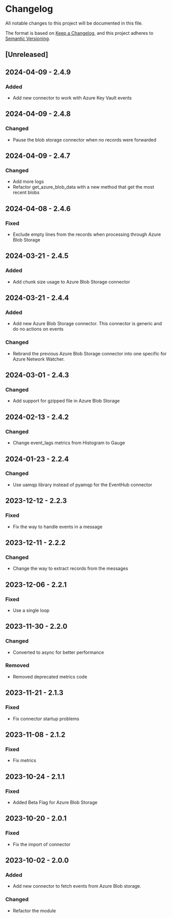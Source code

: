 # Changelog

All notable changes to this project will be documented in this file.

The format is based on [Keep a Changelog](https://keepachangelog.com/en/1.0.0/),
and this project adheres to [Semantic Versioning](https://semver.org/spec/v2.0.0.html).

## [Unreleased]

## 2024-04-09 - 2.4.9

### Added

- Add new connector to work with Azure Key Vault events

## 2024-04-09 - 2.4.8

### Changed

- Pause the blob storage connector when no records were forwarded

## 2024-04-09 - 2.4.7

### Changed

- Add more logs
- Refactor get_azure_blob_data with a new method that get the most recent blobs

## 2024-04-08 - 2.4.6

### Fixed

- Exclude empty lines from the records when processing through Azure Blob Storage

## 2024-03-21 - 2.4.5

### Added

- Add chunk size usage to Azure Blob Storage connector

## 2024-03-21 - 2.4.4

### Added

- Add new Azure Blob Storage connector. This connector is generic and do no actions on events

### Changed

- Rebrand the previous Azure Blob Storage connector into one specific for Azure Network Watcher.

## 2024-03-01 - 2.4.3

### Changed

- Add support for gzipped file in Azure Blob Storage

## 2024-02-13 - 2.4.2

### Changed

- Change event_lags metrics from Histogram to Gauge

## 2024-01-23 - 2.2.4

### Changed

- Use uamqp library instead of pyamqp for the EventHub connector

## 2023-12-12 - 2.2.3

### Fixed

- Fix the way to handle events in a message

## 2023-12-11 - 2.2.2

### Changed

- Change the way to extract records from the messages

## 2023-12-06 - 2.2.1

### Fixed

- Use a single loop

## 2023-11-30 - 2.2.0

### Changed

- Converted to async for better performance

### Removed

- Removed deprecated metrics code

## 2023-11-21 - 2.1.3

### Fixed

- Fix connector startup problems

## 2023-11-08 - 2.1.2

### Fixed

- Fix metrics

## 2023-10-24 - 2.1.1

### Fixed

- Added Beta Flag for Azure Blob Storage

## 2023-10-20 - 2.0.1

### Fixed

- Fix the import of connector

## 2023-10-02 - 2.0.0

### Added

- Add new connector to fetch events from Azure Blob storage.

### Changed

- Refactor the module
